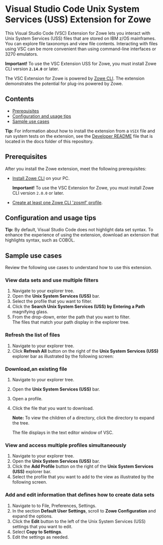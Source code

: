 # Visual Studio Code Unix System Services (USS) Extension for Zowe

This Visual Studio Code (VSC) Extension for Zowe lets you interact with Unix System Services (USS) files that are stored on IBM z/OS mainframes. You can explore file taxonomys and view file contents. Interacting with files using VSC can be more convenient than using command-line interfaces or 3270 emulators.

 **Important!** To use the VSC Extension USS for Zowe, you must install Zowe CLI version **`2.14.0`** or later.

The VSC Extension for Zowe is powered by [Zowe CLI](https://zowe.org/home/). The extension demonstrates the potential for plug-ins powered by Zowe.

## Contents

* [Prerequisites](#prerequisites)
* [Configuration and usage tips](#configuration-and-usage-tips)
* [Sample use cases](#sample-use-cases)

**Tip:** For information about how to install the extension from a `VSIX` file and run system tests on the extension, see the [Developer README](./docs/README.md) file that is located in the docs folder of this repository.

## Prerequisites

After you install the Zowe extension, meet the following prerequisites:

* [Install Zowe CLI](https://zowe.github.io/docs-site/latest/user-guide/cli-installcli.html) on your PC.
  
    **Important!** To use the VSC Extension for Zowe, you must install Zowe CLI version `2.0.0` or later.
* [Create at least one Zowe CLI 'zosmf' profile](https://zowe.github.io/docs-site/latest/getting-started/cli-getting-started.html#using-profiles).

## Configuration and usage tips

**Tip:** By default, Visual Studio Code does not highlight data set syntax. To enhance the experience of using the extension, download an extension that highlights syntax, such as COBOL.

## Sample use cases

Review the following use cases to understand how to use this extension.

### View data sets and use multiple filters

1. Navigate to your explorer tree.
2. Open the **Unix System Services (USS)** bar.
3. Select the profile that you want to filter.
4. Click the **Search Unix System Services (USS) by Entering a Path** magnifying glass.
5. From the drop-down, enter the path that you want to filter.  
  The files that match your path display in the explorer tree.

<!-- TODO
![Enter Pattern](https://github.com/mheuzey/temp/blob/master/resources/gifs/patterns.gif?raw=true "Enter Pattern")
<br /><br /> -->

### Refresh the list of files

1. Navigate to your explorer tree.
2. Click **Refresh All** button on the right of the **Unix System Services (USS)** explorer bar as illustrated by the following screen:

<!-- TODO 
![Refresh All](https://github.com/mheuzey/temp/blob/master/resources/gifs/refreshAll.gif?raw=true "Refresh All")
<br /><br /> -->

### Download,an existing file

1. Navigate to your explorer tree.
2. Open the **Unix System Services (USS)** bar.
3. Open a profile.  
4. Click the file that you want to download.

    **Note:** To view the children of a directory, click the directory to expand the tree.
    
    The file displays in the text editor window of VSC. 

<!-- TODO 6. Edit the document.
7. Navigate back to the PDS member (or PS) in the explorer tree, and click the **Safe Save** button. -->

<!-- Your PDS member (or PS) is uploaded.  

**Note:** If someone else has made changes to the PDS member (or PS) while you were editing it, you can merge your conflicts before uploading to the mainframe. -->
<!-- 
![Edit](https://github.com/mheuzey/temp/blob/master/resources/gifs/download_edit_upload.gif?raw=true "Edit")
<br /><br /> -->

<!-- ### Use Safe Save to prevent merge conflicts

1. Navigate to your explorer tree.
2. Open the **Unix System Services (USS)** bar.
3. Open a profile.
4. Download and edit a data set.
5. Click the **Safe Save** button for the data set that you opened in the explorer tree.
6. Resolve merge conflicts if necessary.

![Safe Save](https://github.com/mheuzey/temp/blob/master/resources/gifs/safesave.gif?raw=true "Safe Save")
<br /><br />

### Create a new PDS and a PDS member

1. Navigate to your explorer tree.
2. Open the **Unix System Services (USS)** bar.
3. Select the **Create New Data Set** button to specify the profile that you want to use to create the data set.
4. From the drop-down menu, select the type of PDS that you want to create.
5. Enter a name for the PDS.
   The PDS is created.
6. To create a member, right-click the PDS and select **Create New Member**.
7. Enter a name for the member.
   The member is created. 

![Create](https://github.com/mheuzey/temp/blob/master/resources/gifs/new_pds_new_member.gif?raw=true "Create")
<br /><br /> -->

<!-- ### Delete a PDS member and a PDS

1. Navigate to your explorer tree.
2. Open the **Unix System Services (USS)** bar.
3. Open the profile and PDS containing the member.
4. Right-click on the PDS member that you want to delete and select **Delete Member**.
5. Confirm the deletion by clicking **Yes** on the drop-down menu.
    
    **Note:** Alternatively, you can select 'No' to cancel the deletion.
6. To delete a PDS, right-click the PDS and click **Delete PDS**, then confirm the deletion.
    
    **Note:** You can delete a PDS before you you delete its members.

![Delete](https://github.com/mheuzey/temp/blob/master/resources/gifs/delete_pds_delete_member.gif?raw=true "Delete")
<br /><br /> -->

### View and access multiple profiles simultaneously 

1. Navigate to your explorer tree.
2. Open the **Unix System Services (USS)** bar.
2. Click the **Add Profile** button on the right of the **Unix System Services (USS)** explorer bar.
3. Select the profile that you want to add to the view as illustrated by the following screen.

<!-- TODO
![Add Profile](https://github.com/mheuzey/temp/blob/master/resources/gifs/addProfile.gif?raw=true "Add Profile")
<br /><br /> -->

### Add and edit information that defines how to create data sets

1. Navigate to to File, Preferences, Settings.
2. In the section **Default User Settings**, scroll to **Zowe Configuration** and expand the options.
3. Click the **Edit** button to the left of the Unix System Services (USS) settings that you want to edit.
4. Select **Copy to Settings**.
5. Edit the settings as needed.

